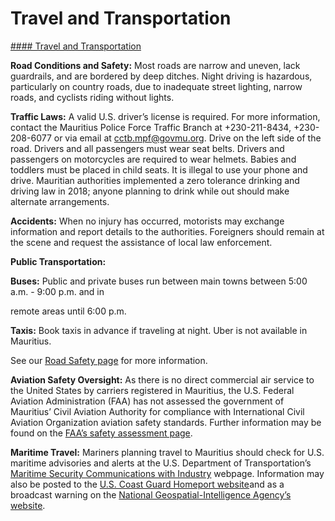 # Travel and Transportation

[#### Travel and Transportation](javascript:void(0); "Travel and Transportation")

**Road Conditions and Safety:** Most roads are narrow and uneven, lack guardrails, and are bordered by deep ditches. Night driving is hazardous, particularly on country roads, due to inadequate street lighting, narrow roads, and cyclists riding without lights.

**Traffic Laws:** A valid U.S. driver’s license is required. For more information, contact the Mauritius Police Force Traffic Branch at +230-211-8434, +230-208-6077 or via email at [cctb.mpf@govmu.org](mailto:cctb.mpf@govmu.org). Drive on the left side of the road. Drivers and all passengers must wear seat belts. Drivers and passengers on motorcycles are required to wear helmets. Babies and toddlers must be placed in child seats. It is illegal to use your phone and drive. Mauritian authorities implemented a zero tolerance drinking and driving law in 2018; anyone planning to drink while out should make alternate arrangements.

**Accidents:** When no injury has occurred, motorists may exchange information and report details to the authorities. Foreigners should remain at the scene and request the assistance of local law enforcement.

**Public Transportation:**

**Buses:** Public and private buses run between main towns between 5:00 a.m. - 9:00 p.m. and in

remote areas until 6:00 p.m.

**Taxis:** Book taxis in advance if traveling at night. Uber is not available in Mauritius.

See our [Road Safety page](http://travel.state.gov/content/passports/english/go/safety/road.html) for more information.

**Aviation Safety Oversight:** As there is no direct commercial air service to the United States by carriers registered in Mauritius, the U.S. Federal Aviation Administration (FAA) has not assessed the government of Mauritius’ Civil Aviation Authority for compliance with International Civil Aviation Organization aviation safety standards. Further information may be found on the [FAA’s safety assessment page](https://www.faa.gov/about/initiatives/iasa/).

**Maritime Travel:** Mariners planning travel to Mauritius should check for U.S. maritime advisories and alerts at the U.S. Department of Transportation’s [Maritime Security Communications with Industry](https://www.maritime.dot.gov/office-security/msci-portal/maritime-security-communications-industry-msci-web-portal) webpage. Information may also be posted to the [U.S. Coast Guard Homeport website](https://homeport.uscg.mil/)and as a broadcast warning on the [National Geospatial-Intelligence Agency’s website](https://www.nga.mil/Pages/Default.aspx).